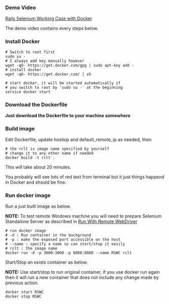 
### Demo Video

[Rails Selenium Working Case with Docker](https://www.youtube.com/watch?v=m1jiMEN-8BQ)

The demo video contains every steps below.

### Install Docker

```shell
# Switch to root first
sudo su -
# I always add key manually however
wget -qO- https://get.docker.com/gpg | sudo apt-key add -
# install docker
wget -qO- https://get.docker.com/ | sh

# start docker, it will be started automatically if
# you switch to root by 'sudo su -' at the beginning
service docker start
```

### Download the Dockerfile

**Just download the Dockerfile to your machine somewhere**

### Build image

Edit Dockerfile, update hostsip and default_remote_ip as needed, then

```shell
# the rclt is image name specified by yourself
# change it to any other name if needed
docker build -t rclt .
```

This will take about 20 minutes.

You probably will see lots of red text from terminal but it just things happend in Docker and should be fine.

### Run docker image

Run a just built image as below.

**NOTE:** To test remote Windows machine you will need to prepare Selenium Standalone Server as described in [Run With Remote WebDriver](https://github.com/benbai123/RubyOnRails/tree/master/Practice/RubyOnRails/Test/Selenium/WorkinCase/SeleniumTest#run-with-remote-webdriver)

```shell
# run docker image
# -d : Run container in the background
# -p : make the exposed port accessible on the host
# --name : specify a name so can start/stop it easily
# rclt : the image name
docker run -d -p 3000:3000 -p 8080:8080 --name RSWC rclt
```

Start/Stop an exists container as below.

**NOTE:** Use start/stop to run original container, if you use docker run again then it will run a new container that does not include any change made by previous action. 

```shell
docker start RSWC
docker stop RSWC
```
